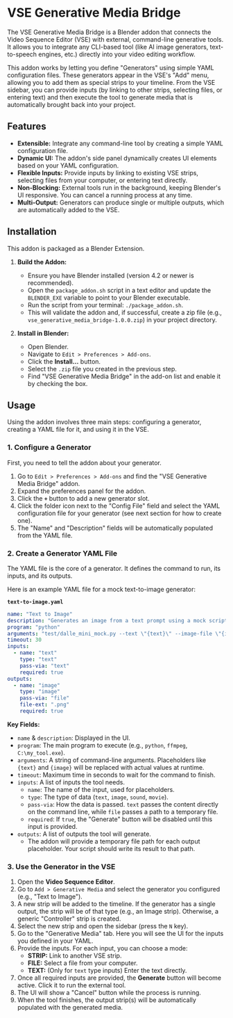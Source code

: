# VSE Generative Media Bridge

The VSE Generative Media Bridge is a Blender addon that connects the Video Sequence Editor (VSE) with external, command-line generative tools. It allows you to integrate any CLI-based tool (like AI image generators, text-to-speech engines, etc.) directly into your video editing workflow.

This addon works by letting you define "Generators" using simple YAML configuration files. These generators appear in the VSE's "Add" menu, allowing you to add them as special strips to your timeline. From the VSE sidebar, you can provide inputs (by linking to other strips, selecting files, or entering text) and then execute the tool to generate media that is automatically brought back into your project.

## Features

-   **Extensible:** Integrate any command-line tool by creating a simple YAML configuration file.
-   **Dynamic UI:** The addon's side panel dynamically creates UI elements based on your YAML configuration.
-   **Flexible Inputs:** Provide inputs by linking to existing VSE strips, selecting files from your computer, or entering text directly.
-   **Non-Blocking:** External tools run in the background, keeping Blender's UI responsive. You can cancel a running process at any time.
-   **Multi-Output:** Generators can produce single or multiple outputs, which are automatically added to the VSE.

## Installation

This addon is packaged as a Blender Extension.

1.  **Build the Addon:**
    -   Ensure you have Blender installed (version 4.2 or newer is recommended).
    -   Open the `package_addon.sh` script in a text editor and update the `BLENDER_EXE` variable to point to your Blender executable.
    -   Run the script from your terminal: `./package_addon.sh`.
    -   This will validate the addon and, if successful, create a zip file (e.g., `vse_generative_media_bridge-1.0.0.zip`) in your project directory.

2.  **Install in Blender:**
    -   Open Blender.
    -   Navigate to `Edit > Preferences > Add-ons`.
    -   Click the **Install...** button.
    -   Select the `.zip` file you created in the previous step.
    -   Find "VSE Generative Media Bridge" in the add-on list and enable it by checking the box.

## Usage

Using the addon involves three main steps: configuring a generator, creating a YAML file for it, and using it in the VSE.

### 1. Configure a Generator

First, you need to tell the addon about your generator.

1.  Go to `Edit > Preferences > Add-ons` and find the "VSE Generative Media Bridge" addon.
2.  Expand the preferences panel for the addon.
3.  Click the **`+`** button to add a new generator slot.
4.  Click the folder icon next to the "Config File" field and select the YAML configuration file for your generator (see next section for how to create one).
5.  The "Name" and "Description" fields will be automatically populated from the YAML file.

### 2. Create a Generator YAML File

The YAML file is the core of a generator. It defines the command to run, its inputs, and its outputs.

Here is an example YAML file for a mock text-to-image generator:

**`text-to-image.yaml`**
```yaml
name: "Text to Image"
description: "Generates an image from a text prompt using a mock script."
program: "python"
arguments: "test/dalle_mini_mock.py --text \"{text}\" --image-file \"{image}\""
timeout: 30
inputs:
  - name: "text"
    type: "text"
    pass-via: "text"
    required: true
outputs:
  - name: "image"
    type: "image"
    pass-via: "file"
    file-ext: ".png"
    required: true
```

**Key Fields:**
-   `name` & `description`: Displayed in the UI.
-   `program`: The main program to execute (e.g., `python`, `ffmpeg`, `C:\my_tool.exe`).
-   `arguments`: A string of command-line arguments. Placeholders like `{text}` and `{image}` will be replaced with actual values at runtime.
-   `timeout`: Maximum time in seconds to wait for the command to finish.
-   `inputs`: A list of inputs the tool needs.
    -   `name`: The name of the input, used for placeholders.
    -   `type`: The type of data (`text`, `image`, `sound`, `movie`).
    -   `pass-via`: How the data is passed. `text` passes the content directly on the command line, while `file` passes a path to a temporary file.
    -   `required`: If `true`, the "Generate" button will be disabled until this input is provided.
-   `outputs`: A list of outputs the tool will generate.
    -   The addon will provide a temporary file path for each output placeholder. Your script should write its result to that path.

### 3. Use the Generator in the VSE

1.  Open the **Video Sequence Editor**.
2.  Go to `Add > Generative Media` and select the generator you configured (e.g., "Text to Image").
3.  A new strip will be added to the timeline. If the generator has a single output, the strip will be of that type (e.g., an Image strip). Otherwise, a generic "Controller" strip is created.
4.  Select the new strip and open the sidebar (press the `N` key).
5.  Go to the "Generative Media" tab. Here you will see the UI for the inputs you defined in your YAML.
6.  Provide the inputs. For each input, you can choose a mode:
    -   **STRIP:** Link to another VSE strip.
    -   **FILE:** Select a file from your computer.
    -   **TEXT:** (Only for `text` type inputs) Enter the text directly.
7.  Once all required inputs are provided, the **Generate** button will become active. Click it to run the external tool.
8.  The UI will show a "Cancel" button while the process is running.
9.  When the tool finishes, the output strip(s) will be automatically populated with the generated media. 